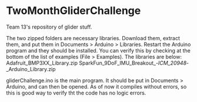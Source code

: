 # TwoMonthGliderChallenge
Team 13's repository of glider stuff.

The two zipped folders are necessary libraries. Download them, extract them, and put them in Documents > Arduino > Libraries.
Restart the Arduino program and they should be installed. You can verify this by checking at the bottom of the list of examples (File > Examples). The libraries are below:
 	Adafruit_BMP3XX_Library.zip
  SparkFun_9DoF_IMU_Breakout_-_ICM_20948_-_Arduino_Library.zip
  
 gliderChallenge.ino is the main program. It should be put in Documents > Arduino, and can then be opened. As of now it compiles without errors, so this is  good way to verify tht the code has no logic errors.

